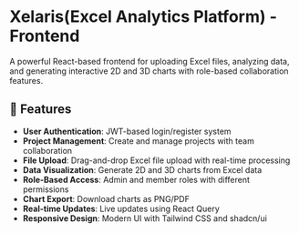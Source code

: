# Xelaris(Excel Analytics Platform) - Frontend

A powerful React-based frontend for uploading Excel files, analyzing data, and generating interactive 2D and 3D charts with role-based collaboration features.

## 🚀 Features

- **User Authentication**: JWT-based login/register system
- **Project Management**: Create and manage projects with team collaboration
- **File Upload**: Drag-and-drop Excel file upload with real-time processing
- **Data Visualization**: Generate 2D and 3D charts from Excel data
- **Role-Based Access**: Admin and member roles with different permissions
- **Chart Export**: Download charts as PNG/PDF
- **Real-time Updates**: Live updates using React Query
- **Responsive Design**: Modern UI with Tailwind CSS and shadcn/ui
